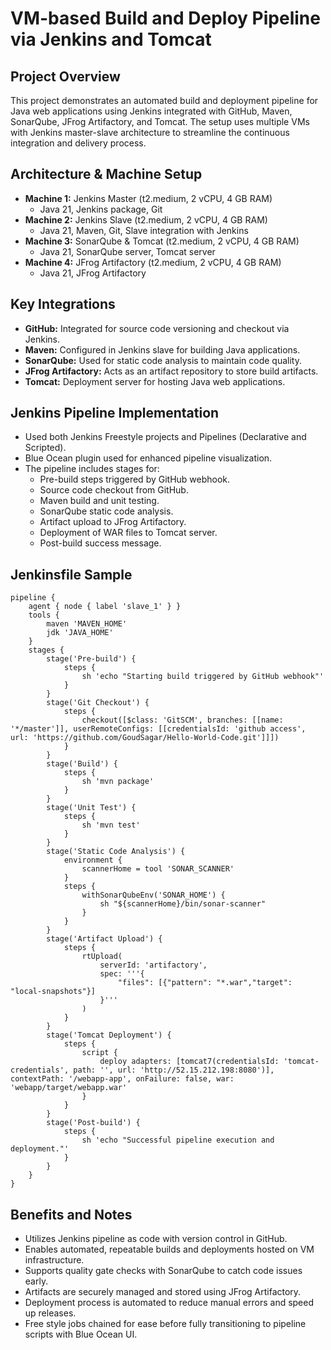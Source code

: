 # VM-based Build and Deploy Pipeline via Jenkins and Tomcat

## Project Overview
This project demonstrates an automated build and deployment pipeline for Java web applications using Jenkins integrated with GitHub, Maven, SonarQube, JFrog Artifactory, and Tomcat. The setup uses multiple VMs with Jenkins master-slave architecture to streamline the continuous integration and delivery process.

## Architecture & Machine Setup
- **Machine 1:** Jenkins Master (t2.medium, 2 vCPU, 4 GB RAM)
  - Java 21, Jenkins package, Git
- **Machine 2:** Jenkins Slave (t2.medium, 2 vCPU, 4 GB RAM)
  - Java 21, Maven, Git, Slave integration with Jenkins
- **Machine 3:** SonarQube & Tomcat (t2.medium, 2 vCPU, 4 GB RAM)
  - Java 21, SonarQube server, Tomcat server
- **Machine 4:** JFrog Artifactory (t2.medium, 2 vCPU, 4 GB RAM)
  - Java 21, JFrog Artifactory

## Key Integrations
- **GitHub:** Integrated for source code versioning and checkout via Jenkins.
- **Maven:** Configured in Jenkins slave for building Java applications.
- **SonarQube:** Used for static code analysis to maintain code quality.
- **JFrog Artifactory:** Acts as an artifact repository to store build artifacts.
- **Tomcat:** Deployment server for hosting Java web applications.

## Jenkins Pipeline Implementation
- Used both Jenkins Freestyle projects and Pipelines (Declarative and Scripted).
- Blue Ocean plugin used for enhanced pipeline visualization.
- The pipeline includes stages for:
  - Pre-build steps triggered by GitHub webhook.
  - Source code checkout from GitHub.
  - Maven build and unit testing.
  - SonarQube static code analysis.
  - Artifact upload to JFrog Artifactory.
  - Deployment of WAR files to Tomcat server.
  - Post-build success message.

## Jenkinsfile Sample
```
pipeline {
    agent { node { label 'slave_1' } }
    tools {
        maven 'MAVEN_HOME'
        jdk 'JAVA_HOME'
    }
    stages {
        stage('Pre-build') {
            steps {
                sh 'echo "Starting build triggered by GitHub webhook"'
            }
        }
        stage('Git Checkout') {
            steps {
                checkout([$class: 'GitSCM', branches: [[name: '*/master']], userRemoteConfigs: [[credentialsId: 'github access', url: 'https://github.com/GoudSagar/Hello-World-Code.git']]])
            }
        }
        stage('Build') {
            steps {
                sh 'mvn package'
            }
        }
        stage('Unit Test') {
            steps {
                sh 'mvn test'
            }
        }
        stage('Static Code Analysis') {
            environment {
                scannerHome = tool 'SONAR_SCANNER'
            }
            steps {
                withSonarQubeEnv('SONAR_HOME') {
                    sh "${scannerHome}/bin/sonar-scanner"
                }
            }
        }
        stage('Artifact Upload') {
            steps {
                rtUpload(
                    serverId: 'artifactory',
                    spec: '''{
                        "files": [{"pattern": "*.war","target": "local-snapshots"}]
                    }'''
                )
            }
        }
        stage('Tomcat Deployment') {
            steps {
                script {
                    deploy adapters: [tomcat7(credentialsId: 'tomcat-credentials', path: '', url: 'http://52.15.212.198:8080')], contextPath: '/webapp-app', onFailure: false, war: 'webapp/target/webapp.war'
                }
            }
        }
        stage('Post-build') {
            steps {
                sh 'echo "Successful pipeline execution and deployment."'
            }
        }
    }
}
```



## Benefits and Notes
- Utilizes Jenkins pipeline as code with version control in GitHub.
- Enables automated, repeatable builds and deployments hosted on VM infrastructure.
- Supports quality gate checks with SonarQube to catch code issues early.
- Artifacts are securely managed and stored using JFrog Artifactory.
- Deployment process is automated to reduce manual errors and speed up releases.
- Free style jobs chained for ease before fully transitioning to pipeline scripts with Blue Ocean UI.
